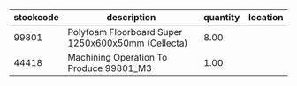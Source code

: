 |stockcode|description|quantity|location|
|---------|-----------|--------|--------|
|99801|Polyfoam Floorboard Super 1250x600x50mm (Cellecta)|8.00||
|44418|Machining Operation To Produce 99801_M3|1.00||
